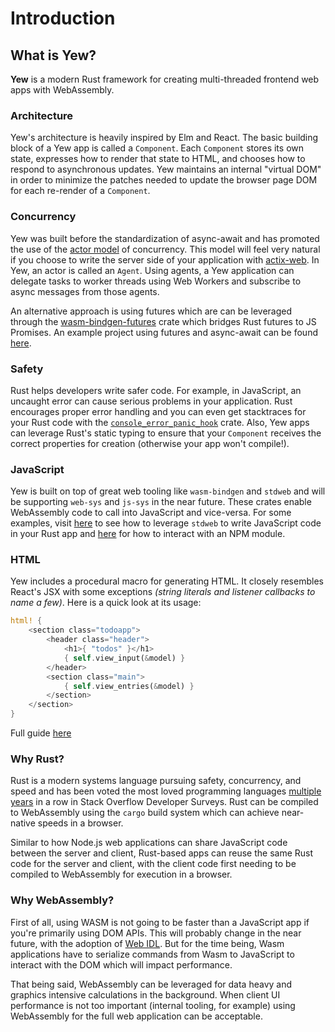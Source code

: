 # Introduction

## What is Yew?

**Yew** is a modern Rust framework for creating multi-threaded frontend web apps with WebAssembly.

### Architecture

Yew's architecture is heavily inspired by Elm and React. The basic building block of a Yew app is called a `Component`. Each `Component` stores its own state, expresses how to render that state to HTML, and chooses how to respond to asynchronous updates. Yew maintains an internal "virtual DOM" in order to minimize the patches needed to update the browser page DOM for each re-render of a `Component`.

### Concurrency

Yew was built before the standardization of async-await and has promoted the use of the [actor model](https://en.wikipedia.org/wiki/Actor_model) of concurrency. This model will feel very natural if you choose to write the server side of your application with [actix-web](https://github.com/actix/actix-web). In Yew, an actor is called an `Agent`. Using agents, a Yew application can delegate tasks to worker threads using Web Workers and subscribe to async messages from those agents.

An alternative approach is using futures which are can be leveraged through the [wasm-bindgen-futures](https://rustwasm.github.io/wasm-bindgen/api/wasm_bindgen_futures/) crate which bridges Rust futures to JS Promises. An example project using futures and async-await can be found [here](https://github.com/yewstack/yew/tree/master/examples/futures).

### Safety

Rust helps developers write safer code. For example, in JavaScript, an uncaught error can cause serious problems in your application. Rust encourages proper error handling and you can even get stacktraces for your Rust code with the [`console_error_panic_hook`](https://github.com/rustwasm/console_error_panic_hook) crate. Also, Yew apps can leverage Rust's static typing to ensure that your `Component` receives the correct properties for creation \(otherwise your app won't compile!\).

### JavaScript  

Yew is built on top of great web tooling like `wasm-bindgen` and `stdweb` and will be supporting `web-sys` and `js-sys` in the near future. These crates enable WebAssembly code to call into JavaScript and vice-versa. For some examples, visit [here](https://github.com/yewstack/yew/tree/master/examples/js_callback) to see how to leverage `stdweb` to write JavaScript code in your Rust app and [here](https://github.com/yewstack/yew/tree/master/examples/npm_and_rest) for how to interact with an NPM module.

### HTML

Yew includes a procedural macro for generating HTML. It closely resembles React's JSX with some exceptions _\(string literals and listener callbacks to name a few\)_. Here is a quick look at its usage:

```rust
html! {
    <section class="todoapp">
        <header class="header">
            <h1>{ "todos" }</h1>
            { self.view_input(&model) }
        </header>
        <section class="main">
            { self.view_entries(&model) }
        </section>
    </section>
}
```

Full guide [here](html.md)

### Why Rust?

Rust is a modern systems language pursuing safety, concurrency, and speed and has been voted the most loved programming languages [multiple](https://insights.stackoverflow.com/survey/2018#technology-_-most-loved-dreaded-and-wanted-languages) [years](https://insights.stackoverflow.com/survey/2019#technology-_-most-loved-dreaded-and-wanted-languages) in a row in Stack Overflow Developer Surveys. Rust can be compiled to WebAssembly using the `cargo` build system which can achieve near-native speeds in a browser.

Similar to how Node.js web applications can share JavaScript code between the server and client, Rust-based apps can reuse the same Rust code for the server and client, with the client code first needing to be compiled to WebAssembly for execution in a browser.

### Why WebAssembly?

First of all, using WASM is not going to be faster than a JavaScript app if you're primarily using DOM APIs. This will probably change in the near future, with the adoption of [Web IDL](https://heycam.github.io/webidl/). But for the time being, Wasm applications have to serialize commands from Wasm to JavaScript to interact with the DOM which will impact performance.

That being said, WebAssembly can be leveraged for data heavy and graphics intensive calculations in the background. When client UI performance is not too important \(internal tooling, for example\) using WebAssembly for the full web application can be acceptable.

